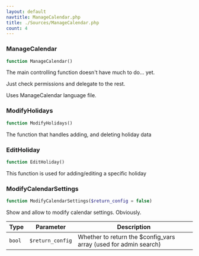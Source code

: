 ```yaml
---
layout: default
navtitle: ManageCalendar.php
title: ./Sources/ManageCalendar.php
count: 4
---
```


### ManageCalendar

```php
function ManageCalendar()
```
The main controlling function doesn't have much to do... yet.

Just check permissions and delegate to the rest.

Uses ManageCalendar language file.

### ModifyHolidays

```php
function ModifyHolidays()
```
The function that handles adding, and deleting holiday data



### EditHoliday

```php
function EditHoliday()
```
This function is used for adding/editing a specific holiday



### ModifyCalendarSettings

```php
function ModifyCalendarSettings($return_config = false)
```
Show and allow to modify calendar settings. Obviously.



Type|Parameter|Description
---|---|---
`bool`|`$return_config`|Whether to return the $config_vars array (used for admin search)

